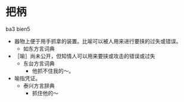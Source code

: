 # 把柄
ba3 bien5
+ 器物上便于用手抓拿的装置。比喻可以被人用来进行要挟的过失或错误。
  * 如东方言词典
+ ［喻］尚未公开，但知情人可以用来要挟或攻击的错误或过失
  * 东台方言词典
    - 他抓不住我的～。
+ 喻指凭证。
  * 泰兴方言辞典
    - 抓住他的～
